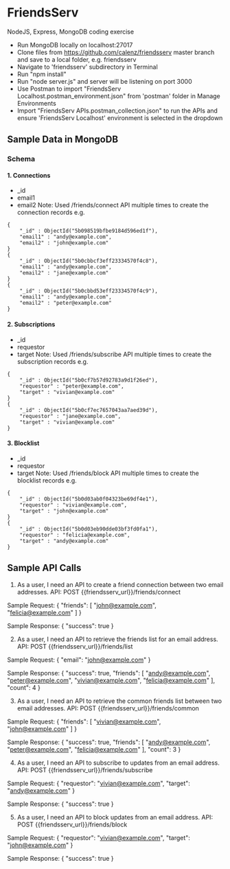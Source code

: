 # FriendsServ

NodeJS, Express, MongoDB coding exercise

- Run MongoDB locally on localhost:27017
- Clone files from https://github.com/calenz/friendsserv master branch and save to a local folder, e.g. friendsserv
- Navigate to 'friendsserv' subdirectory in Terminal
- Run "npm install"
- Run "node server.js" and server will be listening on port 3000
- Use Postman to import "FriendsServ Localhost.postman_environment.json" from 'postman' folder in Manage Environments
- Import "FriendsServ APIs.postman_collection.json" to run the APIs and ensure 'FriendsServ Localhost' environment is selected in the dropdown

## Sample Data in MongoDB
### Schema

#### 1. Connections
- _id
- email1
- email2
Note: Used /friends/connect API multiple times to create the connection records
e.g.
```
{ 
    "_id" : ObjectId("5b098519bfbe9184d596ed1f"), 
    "email1" : "andy@example.com", 
    "email2" : "john@example.com"
}
{ 
    "_id" : ObjectId("5b0cbbcf3eff23334570f4c8"), 
    "email1" : "andy@example.com", 
    "email2" : "jane@example.com"
}
{ 
    "_id" : ObjectId("5b0cbbd53eff23334570f4c9"), 
    "email1" : "andy@example.com", 
    "email2" : "peter@example.com"
}
```

#### 2. Subscriptions
- _id
- requestor
- target
Note: Used /friends/subscribe API multiple times to create the subscription records
e.g.
```
{ 
    "_id" : ObjectId("5b0cf7b57d92783a9d1f26ed"), 
    "requestor" : "peter@example.com", 
    "target" : "vivian@example.com"
}
{ 
    "_id" : ObjectId("5b0cf7ec7657043aa7aed39d"), 
    "requestor" : "jane@example.com", 
    "target" : "vivian@example.com"
}
```

#### 3. Blocklist
- _id
- requestor
- target
Note: Used /friends/block API multiple times to create the blocklist records
e.g.
```
{ 
    "_id" : ObjectId("5b0d03ab0f04323be69df4e1"), 
    "requestor" : "vivian@example.com", 
    "target" : "john@example.com"
}
{ 
    "_id" : ObjectId("5b0d03eb90dde03bf3fd0fa1"), 
    "requestor" : "felicia@example.com", 
    "target" : "andy@example.com"
}

```

## Sample API Calls

1. As a user, I need an API to create a friend connection between two email addresses.
API: POST {{friendsserv_url}}/friends/connect

Sample Request:
{
  "friends": [
  	"john@example.com", "felicia@example.com"
  ]
}

Sample Response:
{
    "success": true
}

2. As a user, I need an API to retrieve the friends list for an email address.
API: POST {{friendsserv_url}}/friends/list

Sample Request:
{
  "email": "john@example.com"
}

Sample Response:
{
    "success": true,
    "friends": [
        "andy@example.com",
        "peter@example.com",
        "vivian@example.com",
        "felicia@example.com"
    ],
    "count": 4
}

3. As a user, I need an API to retrieve the common friends list between two email addresses.
API: POST {{friendsserv_url}}/friends/common

Sample Request:
{
  "friends": [
  	"vivian@example.com", "john@example.com"
  ]
}

Sample Response:
{
    "success": true,
    "friends": [
        "andy@example.com",
        "peter@example.com",
        "felicia@example.com"
    ],
    "count": 3
}

4. As a user, I need an API to subscribe to updates from an email address.
API: POST {{friendsserv_url}}/friends/subscribe

Sample Request:
{
  "requestor": "vivian@example.com",
  "target": "andy@example.com"
}

Sample Response:
{
    "success": true
}

5. As a user, I need an API to block updates from an email address.
API: POST {{friendsserv_url}}/friends/block

Sample Request:
{
  "requestor": "vivian@example.com",
  "target": "john@example.com"
}

Sample Response:
{
    "success": true
}








